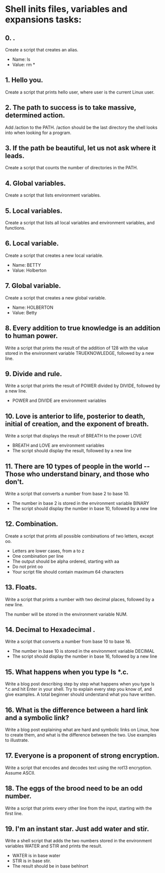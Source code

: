 # Shell inits files, variables and expansions tasks:

## 0. <o>.
  Create a script that creates an alias.

- Name: ls
- Value: rm *

## 1. Hello you.
Create a script that prints hello user, where user is the current Linux user.

## 2. The path to success is to take massive, determined action.
Add /action to the PATH. /action should be the last directory the shell looks into when looking for a program.

## 3. If the path be beautiful, let us not ask where it leads.
Create a script that counts the number of directories in the PATH.

## 4. Global variables.
Create a script that lists environment variables.

## 5. Local variables.
Create a script that lists all local variables and environment variables, and functions.

## 6. Local variable.
Create a script that creates a new local variable.

- Name: BETTY
- Value: Holberton

## 7. Global variable.
Create a script that creates a new global variable.

- Name: HOLBERTON
- Value: Betty

## 8. Every addition to true knowledge is an addition to human power.
Write a script that prints the result of the addition of 128 with the value stored in the environment variable TRUEKNOWLEDGE, followed by a new line.

## 9. Divide and rule.
Write a script that prints the result of POWER divided by DIVIDE, followed by a new line.

- POWER and DIVIDE are environment variables

## 10. Love is anterior to life, posterior to death, initial of creation, and the exponent of breath.
Write a script that displays the result of BREATH to the power LOVE

- BREATH and LOVE are environment variables
- The script should display the result, followed by a new line

## 11. There are 10 types of people in the world -- Those who understand binary, and those who don't.
Write a script that converts a number from base 2 to base 10.

- The number in base 2 is stored in the environment variable BINARY
- The script should display the number in base 10, followed by a new line

## 12. Combination.
Create a script that prints all possible combinations of two letters, except oo.

- Letters are lower cases, from a to z
- One combination per line
- The output should be alpha ordered, starting with aa
- Do not print oo
- Your script file should contain maximum 64 characters

## 13. Floats.
Write a script that prints a number with two decimal places, followed by a new line.

The number will be stored in the environment variable NUM.

## 14. Decimal to Hexadecimal .
Write a script that converts a number from base 10 to base 16.

- The number in base 10 is stored in the environment variable DECIMAL
- The script should display the number in base 16, followed by a new line

## 15. What happens when you type ls *.c.
Write a blog post describing step by step what happens when you type ls *.c and hit Enter in your shell. Try to explain every step you know of, and give examples. A total beginner should understand what you have written.

## 16. What is the difference between a hard link and a symbolic link?
Write a blog post explaining what are hard and symbolic links on Linux, how to create them, and what is the difference between the two. Use examples to illustrate.

## 17. Everyone is a proponent of strong encryption.
Write a script that encodes and decodes text using the rot13 encryption. Assume ASCII.

## 18. The eggs of the brood need to be an odd number.
Write a script that prints every other line from the input, starting with the first line.

## 19. I'm an instant star. Just add water and stir.
Write a shell script that adds the two numbers stored in the environment variables WATER and STIR and prints the result.

- WATER is in base water
- STIR is in base stir.
- The result should be in base behlnort
